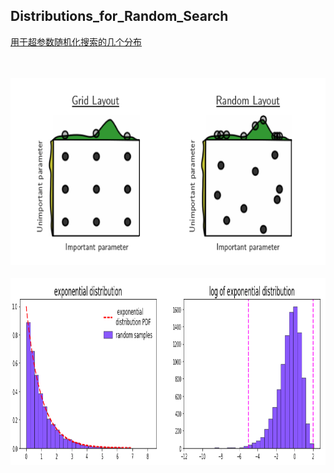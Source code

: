 ## Distributions_for_Random_Search

[用于超参数随机化搜索的几个分布]()

<br>
<br>

<div align="center">
 <img src="https://raw.githubusercontent.com/massquantity/Distributions_for_Random_Search/master/pic/grid%26random_search.png" height="300px">
</div>

<br>

<div align="center">
 <img src="https://raw.githubusercontent.com/massquantity/Distributions_for_Random_Search/master/pic/5.png" height="300px">
</div>

 <br><br>
